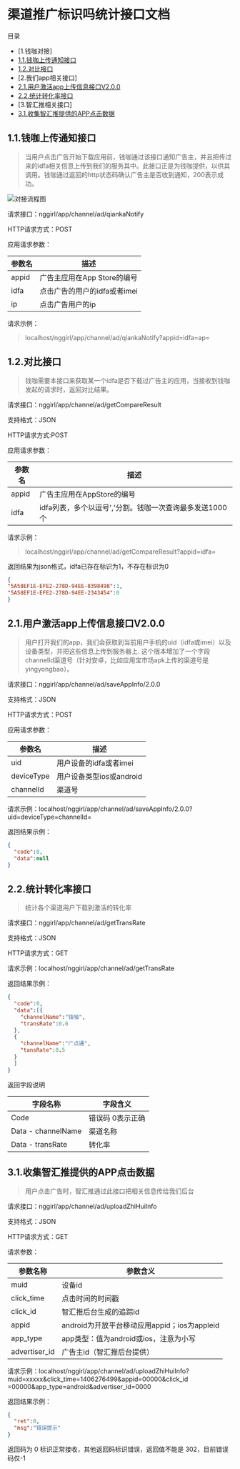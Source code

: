 <h1>渠道推广标识吗统计接口文档</h1>
目录


* [1.钱咖对接]
 * [1.1.钱咖上传通知接口](#1.1)
 * [1.2.对比接口](#1.2)
* [2.我们app相关接口]
 * [2.1.用户激活app上传信息接口V2.0.0](#2.1)
 * [2.2.统计转化率接口](#2.2)
* [3.智汇推相关接口]
 * [3.1.收集智汇推提供的APP点击数据](#3.1)



<h2 id="1.1">1.1.钱咖上传通知接口</h2>

> 当用户点击广告开始下载应用前，钱咖通过该接口通知广告主，并且把传过来的idfa相关信息上传到我们的服务其中。此接口正是为钱咖提供，以供其调用。钱咖通过返回的http状态码确认广告主是否收到通知，200表示成功。

![对接流程图](http://photosd.nggirl.com.cn/work/903b8fc1ac164b4996ce0a34ce11fb63.jpg)

请求接口：nggirl/app/channel/ad/qiankaNotify

HTTP请求方式：POST

应用请求参数：

|参数名|描述|
|---|---|
|appid|广告主应用在App Store的编号|
|idfa|点击广告的用户的idfa或者imei|
|ip|点击广告用户的ip|

请求示例：
> localhost/nggirl/app/channel/ad/qiankaNotify?appid=idfa=ap=


<h2 id="1.2">1.2.对比接口</h2>

> 钱咖需要本接口来获取某一个idfa是否下载过广告主的应用，当接收到钱咖发起的请求时，返回对比结果。

请求接口：nggirl/app/channel/ad/getCompareResult

支持格式：JSON

HTTP请求方式:POST

应用请求参数：

|参数名|描述|
|---|---|
|appid|广告主应用在AppStore的编号|
|idfa|idfa列表，多个以逗号','分割。钱咖一次查询最多发送1000个|

请求示例：

> localhost/nggirl/app/channel/ad/getCompareResult?appid=idfa=

返回结果为json格式，idfa已存在标识为1，不存在标识为0

```json
{
"5A58EF1E-EFE2-278D-94EE-8398498":1,
"5A58EF1E-EFE2-278D-94EE-2343454":0
}
```


<h2 id="2.1">2.1.用户激活app上传信息接口V2.0.0</h2>

> 用户打开我们的app，我们会获取到当前用户手机的uid（idfa或imei）以及设备类型，并把这些信息上传到服务器上.
> 这个版本增加了一个字段channelId渠道号（针对安卓，比如应用宝市场apk上传的渠道号是yingyongbao）。

请求接口：nggirl/app/channel/ad/saveAppInfo/2.0.0

支持格式：JSON

HTTP请求方式：POST

应用请求参数：

|参数名|描述|
|---|---|
|uid|用户设备的idfa或者imei|
|deviceType|用户设备类型ios或android|
|channelId|渠道号|

请求示例：localhost/nggirl/app/channel/ad/saveAppInfo/2.0.0?uid=deviceType=channelId=

返回结果示例：

```json
{
  "code":0,
  "data":null
}
```


<h2 id="2.2">2.2.统计转化率接口</h2>

> 统计各个渠道用户下载到激活的转化率

请求接口：nggirl/app/channel/ad/getTransRate

支持格式：JSON

HTTP请求方式：GET

请求示例：localhost/nggirl/app/channel/ad/getTransRate

返回结果示例：

```json
{
  "code":0,
  "data":[{
    "channelName":"钱咖",
    "transRate":0.6
  },
  {
    "channelName":"广点通",
    "tansRate":0.5
  }
  ]
}
```

返回字段说明


|字段名称|字段含义|
|---|---|
|Code|错误码 0表示正确|
|Data - channelName|渠道名称|
|Data - transRate|转化率|

<h2 id="3.1">3.1.收集智汇推提供的APP点击数据</h2>

> 用户点击广告时，智汇推通过此接口把相关信息传给我们后台

请求接口：nggirl/app/channel/ad/uploadZhiHuiInfo

支持格式：JSON

HTTP请求方式：GET

请求参数：

|参数名称|参数含义|
|----|----|
|muid|设备id|
|click_time|点击时间的时间戳|
|click_id|智汇推后台生成的追踪id|
|appid|android为开放平台移动应用appid；ios为appleid|
|app_type|app类型：值为android或ios，注意为小写|
|advertiser_id|广告主id（智汇推后台提供）|

请求示例：localhost/nggirl/app/channel/ad/uploadZhiHuiInfo?muid=xxxxx&click_time=1406276499&appid=00000&click_id
=00000&app_type=android&advertiser_id=0000

返回结果示例：

```json
{
  "ret":0,
  "msg":"错误提示"
}
```
返回码为 0 标识正常接收，其他返回码标识错误，返回值不能是 302，目前错误码仅-1














